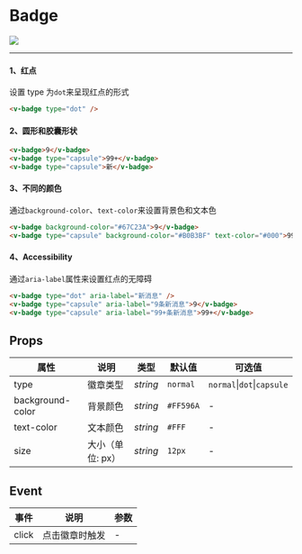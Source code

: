 # Badge

![](https://img.shields.io/badge/coverage-100%25-green)

---

#### 1、红点

设置 type 为`dot`来呈现红点的形式

```html
<v-badge type="dot" />
```

#### 2、圆形和胶囊形状

```html
<v-badge>9</v-badge>
<v-badge type="capsule">99+</v-badge>
<v-badge type="capsule">新</v-badge>
```

#### 3、不同的颜色

通过`background-color`、`text-color`来设置背景色和文本色

```html
<v-badge background-color="#67C23A">9</v-badge>
<v-badge type="capsule" background-color="#B0B3BF" text-color="#000">99+</v-badge>
```

#### 4、Accessibility

通过`aria-label`属性来设置红点的无障碍

```html
<v-badge type="dot" aria-label="新消息" />
<v-badge type="capsule" aria-label="9条新消息">9</v-badge>
<v-badge type="capsule" aria-label="99+条新消息">99+</v-badge>
```

## Props

| 属性             | 说明             | 类型     | 默认值    | 可选值                             |
| ---------------- | ---------------- | -------- | --------- | ---------------------------------- |
| type             | 徽章类型         | _string_ | `normal`  | `normal`&#124;`dot`&#124;`capsule` |
| background-color | 背景颜色         | _string_ | `#FF596A` | -                                  |
| text-color       | 文本颜色         | _string_ | `#FFF`    | -                                  |
| size             | 大小（单位: px） | _string_ | `12px`    | -                                  |

## Event

| 事件  | 说明           | 参数 |
| ----- | -------------- | ---- |
| click | 点击徽章时触发 | -    |

